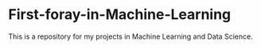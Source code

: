 # First-foray-in-Machine-Learning
This is a repository for my projects in Machine Learning and Data Science. 
